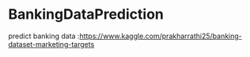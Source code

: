 # BankingDataPrediction
predict banking data :https://www.kaggle.com/prakharrathi25/banking-dataset-marketing-targets
